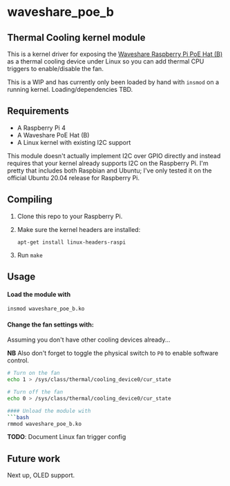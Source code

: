 # waveshare_poe_b

## Thermal Cooling kernel module

This is a kernel driver for exposing the [Waveshare Raspberry Pi PoE Hat (B)](https://www.waveshare.com/wiki/PoE_HAT_(B)) as a thermal cooling device under Linux so you can add thermal CPU triggers to enable/disable the fan.

This is a WIP and has currently only been loaded by hand with `insmod` on a running kernel. Loading/dependencies TBD.

## Requirements

* A Raspberry Pi 4
* A Waveshare PoE Hat (B)
* A Linux kernel with existing I2C support 

This module doesn't actually implement I2C over GPIO directly and instead requires that your kernel already supports I2C on the Raspberry Pi. I'm pretty that includes both Raspbian and Ubuntu; I've only tested it on the official Ubuntu 20.04 release for Raspberry Pi.

## Compiling

1. Clone this repo to your Raspberry Pi.

2. Make sure the kernel headers are installed:

   `apt-get install linux-headers-raspi`
   
3. Run `make`

## Usage

#### Load the module with
```bash
insmod waveshare_poe_b.ko
```

#### Change the fan settings with:
Assuming you don't have other cooling devices already...

**NB** Also don't forget to toggle the physical switch to `P0` to enable software control.

```bash
# Turn on the fan
echo 1 > /sys/class/thermal/cooling_device0/cur_state

# Turn off the fan
echo 0 > /sys/class/thermal/cooling_device0/cur_state

#### Unload the module with
```bash
rmmod waveshare_poe_b.ko
```

**TODO**: Document Linux fan trigger config

## Future work
Next up, OLED support.